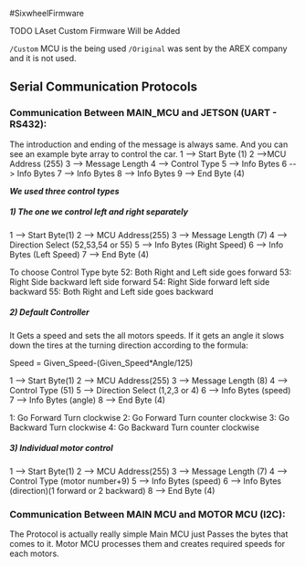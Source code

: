 #SixwheelFirmware

TODO LAset Custom Firmware Will be Added

`/Custom` MCU is the being used
`/Original` was sent by the AREX company and it is not used.

## Serial Communication Protocols

### Communication Between MAIN_MCU and JETSON (UART - RS432):
The introduction and ending of the message is always same. And you can see an example byte array to control the car.
1 	--> Start Byte (1)
2	-->MCU Address (255)
3 	--> Message Length
4	--> Control Type 
5 	--> Info Bytes
6	--> Info Bytes
7 	--> Info Bytes
8 	--> Info Bytes
9	--> End Byte (4)

***We used three control types***

##### 1) The one we control left and right separately

1 	--> Start Byte(1)
2	--> MCU Address(255)
3 	--> Message Length (7)
4	--> Direction Select (52,53,54 or 55)
5 	--> Info Bytes (Right Speed)
6	--> Info Bytes (Left Speed)
7	--> End Byte (4)

To choose Control Type byte
52: Both Right and Left side goes forward
53: Right Side backward left side forward
54: Right Side forward left side backward
55: Both Right and Left side goes backward

##### 2) Default Controller 

It Gets a speed and sets the all motors speeds. If it gets an angle it slows down the tires at the turning direction according to the formula: 

Speed = Given_Speed-(Given_Speed*Angle/125)  

1 	--> Start Byte(1)
2	--> MCU Address(255)
3 	--> Message Length (8)
4	--> Control Type (51)
5 	--> Direction Select (1,2,3 or 4)
6	--> Info Bytes (speed)
7	--> Info Bytes (angle)
8	--> End Byte (4)

1: Go Forward Turn clockwise
2: Go Forward Turn counter clockwise
3: Go Backward Turn clockwise
4: Go Backward Turn counter clockwise

##### 3) Individual motor control

1 	--> Start Byte(1)
2	--> MCU Address(255)
3 	--> Message Length (7)
4	--> Control Type (motor number+9)
5 	--> Info Bytes (speed)
6	--> Info Bytes (direction)(1 forward or 2 backward)
8	--> End Byte (4)

### Communication Between MAIN MCU and MOTOR MCU (I2C):

The Protocol is actually really simple Main MCU just Passes the bytes that comes to it. Motor MCU processes them and creates required speeds for each motors.
